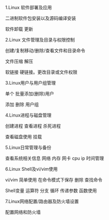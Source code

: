 1.Linux 软件部署及应用

二进制软件包安装以及源码编译安装

软件卸载 更新

2.Linux 文件管理及目录与权限控制

创建/复制移动/删除/查看文件和目录命令

文件压缩 解压

软链接 硬链接。更改目录或文件权限

3.Linux用户与用户组管理

单个 批量添加(删除)用户

添加 删除 用户组

4.Linux进程与磁盘管理

创建进程 查看进程 杀死进程

查看磁盘使用 挂载

5.Linux日常管理与备份

查看系统相关信息 网络 内存 网卡 cpu ip 时间管理

6.Linux Shell及vi/vim使用

vi/vim 简单使用 在命令模式下保存 删除 查找命令

Shell变量 运算符 分支 循环 传递参数 函数使用

7.Linux网络配置/路由器及防火墙设置

配置网络和防火墙